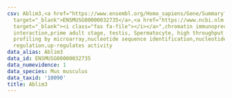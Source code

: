 ```yaml
---
csv: Ablim3,<a href="https://www.ensembl.org/Homo_sapiens/Gene/Summary?db=core;g=ENSMUSG00000032735"
  target="_blank">ENSMUSG00000032735</a>,<a href="https://www.ncbi.nlm.nih.gov/pubmed/23834426"
  target="_blank"><i class="fas fa-file"></i></a>",chromatin immunoprecipitation assay,direct
  interaction,prime adult stage, testis, Spermatocyte, high throughput transcription
  profiling by microarray,nucleotide sequence identification,nucleotide sequence identification,transcriptional
  regulation,up-regulates activity
data_alias: Ablim3
data_id: ENSMUSG00000032735
data_numevidence: 1
data_species: Mus musculus
data_taxid: '10090'
title: Ablim3
---
```

